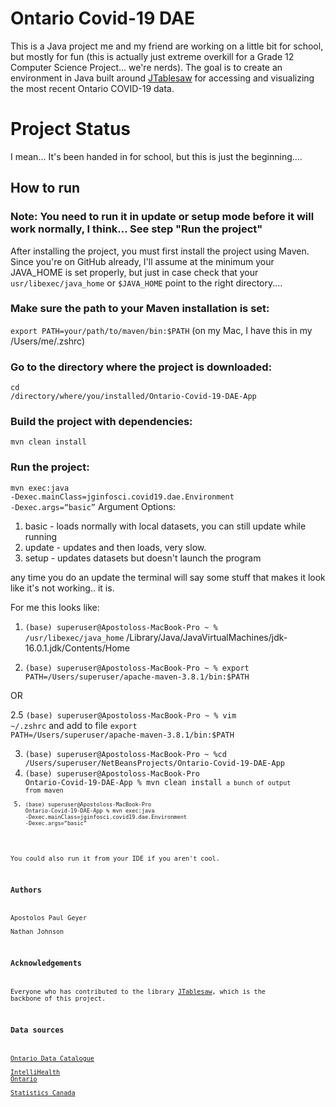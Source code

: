 # Ontario Covid-19 DAE

This is a Java project me and my friend are working on a little bit for school, but mostly for fun (this is actually just extreme overkill for a Grade 12 Computer Science Project... we're nerds). The goal is to create an environment in Java built around [JTablesaw](https://github.com/jtablesaw/tablesaw) for accessing and visualizing the most recent Ontario COVID-19 data.   


# Project Status 
I mean... It's been handed in for school, but this is just the beginning....


## How to run  

### Note: You need to run it in update or setup mode before it will work normally, I think... See step "Run the project"

After installing the project, you must first install the project using Maven.   
Since you're on GitHub already, I'll assume at the minimum your JAVA_HOME is set properly, but just in case check that your <code>usr/libexec/java_home</code> or <code>$JAVA_HOME</code> point to the right directory....

### Make sure the path to your Maven installation is set:  
<code>export PATH=your/path/to/maven/bin:$PATH</code>    (on my Mac, I have this in my /Users/me/.zshrc)

### Go to the directory where the project is downloaded:
<code>cd /directory/where/you/installed/Ontario-Covid-19-DAE-App</code>

### Build the project with dependencies:  
<code>mvn clean install</code>

### Run the project: 
<code>mvn exec:java -Dexec.mainClass=jginfosci.covid19.dae.Environment -Dexec.args=“basic”</code>
Argument Options:  
1. basic - loads normally with local datasets, you can still update while running
2. update - updates and then loads, very slow.
3. setup - updates datasets but doesn't launch the program

any time you do an update the terminal will say some stuff that makes it look like it's not working.. it is.

For me this looks like: 
1. <code>(base) superuser@Apostoloss-MacBook-Pro ~ % /usr/libexec/java_home</code>
/Library/Java/JavaVirtualMachines/jdk-16.0.1.jdk/Contents/Home

2. <code>(base) superuser@Apostoloss-MacBook-Pro ~ % export PATH=/Users/superuser/apache-maven-3.8.1/bin:$PATH</code>

OR

2.5 <code>(base) superuser@Apostoloss-MacBook-Pro ~ % vim ~/.zshrc</code>
and add to file
<code>export PATH=/Users/superuser/apache-maven-3.8.1/bin:$PATH</code>

3. <code>(base) superuser@Apostoloss-MacBook-Pro ~ %cd /Users/superuser/NetBeansProjects/Ontario-Covid-19-DAE-App</code>
4. <code>(base) superuser@Apostoloss-MacBook-Pro Ontario-Covid-19-DAE-App % mvn clean install<code>
  a bunch of output from maven
5. <code>(base) superuser@Apostoloss-MacBook-Pro Ontario-Covid-19-DAE-App % mvn exec:java -Dexec.mainClass=jginfosci.covid19.dae.Environment -Dexec.args=“basic”</code>







You could also run it from your IDE if you aren't cool.


### Authors
Apostolos Paul Geyer \
Nathan Johnson 


### Acknowledgements
Everyone who has contributed to the library [JTablesaw](https://github.com/jtablesaw/tablesaw), which is the backbone of this project. 

### Data sources
[Ontario Data Catalogue](https://data.ontario.ca/) \
[IntelliHealth Ontario](https://intellihealth.moh.gov.on.ca/) \
[Statistics Canada](https://www.statcan.gc.ca/eng/start)
